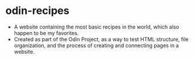 # odin-recipes

- A website containing the most basic recipes in the world, which also happen to be my favorites.
- Created as part of the Odin Project, as a way to test HTML structure, file organization, and the process of creating and connecting pages in a website.